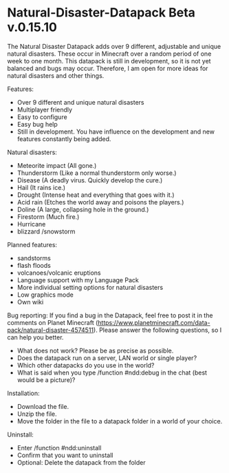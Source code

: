 # Natural-Disaster-Datapack Beta v.0.15.10

The Natural Disaster Datapack adds over 9 different, adjustable and unique natural disasters. These occur in Minecraft over a random period of
one week to one month.
This datapack is still in development, so it is not yet balanced and bugs may occur. Therefore, I am open for more ideas for natural disasters
and other things.


Features:
  - Over 9 different and unique natural disasters
  - Multiplayer friendly
  - Easy to configure
  - Easy bug help
  - Still in development. You have influence on the development and new features constantly being added.


Natural disasters:
  - Meteorite impact (All gone.)
  - Thunderstorm (Like a normal thunderstorm only worse.)
  - Disease (A deadly virus. Quickly develop the cure.)
  - Hail (It rains ice.)
  - Drought (Intense heat and everything that goes with it.)
  - Acid rain (Etches the world away and poisons the players.)
  - Doline (A large, collapsing hole in the ground.)
  - Firestorm (Much fire.)
  - Hurricane
  - blizzard /snowstorm


Planned features:
  - sandstorms
  - flash floods
  - volcanoes/volcanic eruptions
  - Language support with my Language Pack
  - More individual setting options for natural disasters
  - Low graphics mode
  - Own wiki


Bug reporting:
  If you find a bug in the Datapack, feel free to post it in the comments on Planet Minecraft
  (https://www.planetminecraft.com/data-pack/natural-disaster-4574511). Please answer the following questions, so I can help you better.

  - What does not work? Please be as precise as possible.
  - Does the datapack run on a server, LAN world or single player?
  - Which other datapacks do you use in the world?
  - What is said when you type /function #ndd:debug in the chat (best would be a picture)?


 Installation:
  - Download the file.
  - Unzip the file.
  - Move the folder in the file to a datapack folder in a world of your choice.


Uninstall:
  - Enter /function #ndd:uninstall
  - Confirm that you want to uninstall
  - Optional: Delete the datapack from the folder
